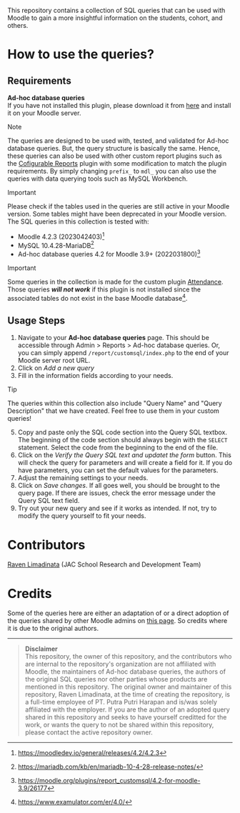 This repository contains a collection of SQL queries that can be used with Moodle to gain a more insightful information on the students, cohort, and others.

# How to use the queries?
## Requirements
**Ad-hoc database queries**  
If you have not installed this plugin, please download it from [here](https://moodle.org/plugins/report_customsql) and install it on your Moodle server.
> [!NOTE]
> The queries are designed to be used with, tested, and validated for Ad-hoc database queries. But, the query structure is basically the same. Hence, these queries can also be used with other custom report plugins such as the [Cofigurable Reports](https://moodle.org/plugins/block_configurable_reports) plugin with some modification to match the plugin requirements. By simply changing `prefix_` to `mdl_` you can also use the queries with data querying tools such as MySQL Workbench.

> [!IMPORTANT]
> Please check if the tables used in the queries are still active in your Moodle version. Some tables might have been deprecated in your Moodle version.  
> The SQL queries in this collection is tested with:
> - Moodle 4.2.3 (2023042403)[^1]
> - MySQL 10.4.28-MariaDB[^2]
> - Ad-hoc database queries 4.2 for Moodle 3.9+ (2022031800)[^3]

> [!IMPORTANT]
> Some queries in the collection is made for the custom plugin [Attendance](https://moodle.org/plugins/mod_attendance). Those queries **_will not work_** if this plugin is not installed since the associated tables do not exist in the base Moodle database[^4].
## Usage Steps
1. Navigate to your **Ad-hoc database queries** page. This should be accessible through Admin > Reports > Ad-hoc database queries. Or, you can simply append `/report/customsql/index.php` to the end of your Moodle server root URL.
2. Click on _Add a new query_
3. Fill in the information fields according to your needs.
> [!TIP]
> The queries within this collection also include "Query Name" and "Query Description" that we have created. Feel free to use them in your custom queries!
5. Copy and paste only the SQL code section into the Query SQL textbox. The beginning of the code section should always begin with the `SELECT` statement. Select the code from the beginning to the end of the file.
6. Click on the _Verify the Query SQL text and updatet the form_ button. This will check the query for parameters and will create a field for it. If you do have parameters, you can set the default values for the parameters.
7. Adjust the remaining settings to your needs.
8. Click on _Save changes_. If all goes well, you should be brought to the query page. If there are issues, check the error message under the Query SQL text field.
9. Try out your new query and see if it works as intended. If not, try to modify the query yourself to fit your needs.

# Contributors
[Raven Limadinata](https://github.com/ravendinata) (JAC School Research and Development Team)  

# Credits
Some of the queries here are either an adaptation of or a direct adoption of the queries shared by other Moodle admins on [this page](https://docs.moodle.org/311/en/ad-hoc_contributed_reports). So credits where it is due to the original authors.

***

> **Disclaimer**  
> This repository, the owner of this repository, and the contributors who are internal to the repository's organization are not affiliated with Moodle, the maintainers of Ad-hoc database queries, the authors of the original SQL queries nor other parties whose products are mentioned in this repository. The original owner and maintainer of this repository, Raven Limadinata, at the time of creating the repository, is a full-time employee of PT. Putra Putri Harapan and is/was solely affiliated with the employer. If you are the author of an adopted query shared in this repository and seeks to have yourself creditted for the work, or wants the query to not be shared within this repository, please contact the active repository owner.

[^1]: https://moodledev.io/general/releases/4.2/4.2.3
[^2]: https://mariadb.com/kb/en/mariadb-10-4-28-release-notes/
[^3]: https://moodle.org/plugins/report_customsql/4.2-for-moodle-3.9/26177
[^4]: https://www.examulator.com/er/4.0/
